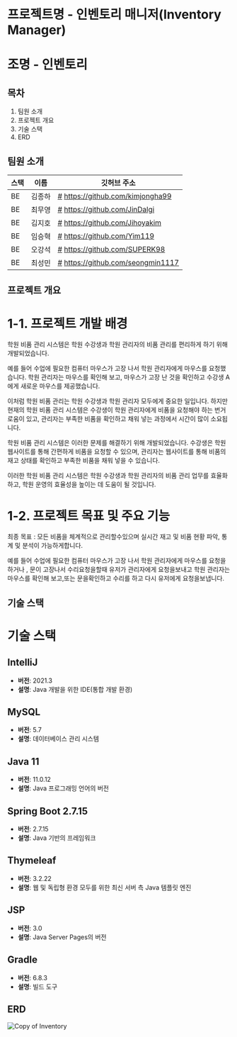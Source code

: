 # 프로젝트명 - 인벤토리 매니저(Inventory Manager)


# 조명 - 인벤토리

## 목차
1. 팀원 소개
2. 프로젝트 개요
3. 기술 스택
4. ERD


## 팀원 소개

| 스택  | 이름   | 깃허브 주소                 |
|-----| ------ | --------------------------- |
| BE  | 김종하 |[#](https://github.com/kimjongha99) https://github.com/kimjongha99 |
| BE  | 최무영 |[#](https://github.com/JinDalgi) https://github.com/JinDalgi  |
| BE  | 김지호 |[#](https://github.com/Jihoyakim) https://github.com/Jihoyakim |
| BE  | 임승혁 | [#](https://github.com/Yim119) https://github.com/Yim119  |
| BE  | 오강석 | [#](https://github.com/SUPERK98) https://github.com/SUPERK98 |
| BE  | 최성민 | [#](https://github.com/seongmin1117) https://github.com/seongmin1117   |




##  프로젝트 개요

# 1-1. 프로젝트 개발 배경

학원 비품 관리 시스템은 학원 수강생과 학원 관리자의 비품 관리를 편리하게 하기 위해 개발되었습니다.


예를 들어 수업에 필요한 컴퓨터 마우스가 고장 나서 학원 관리자에게 마우스를 요청했습니다. 학원 관리자는 마우스를 확인해 보고, 마우스가 고장 난 것을 확인하고 수강생 A에게 새로운 마우스를 제공했습니다.

이처럼 학원 비품 관리는 학원 수강생과 학원 관리자 모두에게 중요한 일입니다. 하지만 현재의 학원 비품 관리 시스템은 수강생이 학원 관리자에게 비품을 요청해야 하는 번거로움이 있고, 관리자는 부족한 비품을 확인하고 채워 넣는 과정에서 시간이 많이 소요됩니다.

학원 비품 관리 시스템은 이러한 문제를 해결하기 위해 개발되었습니다. 수강생은 학원 웹사이트를 통해 간편하게 비품을 요청할 수 있으며, 관리자는 웹사이트를 통해 비품의 재고 상태를 확인하고 부족한 비품을 채워 넣을 수 있습니다.

이러한 학원 비품 관리 시스템은 학원 수강생과 학원 관리자의 비품 관리 업무를 효율화하고, 학원 운영의 효율성을 높이는 데 도움이 될 것입니다.


# 1-2. 프로젝트 목표 및 주요 기능
최종 목표 : 모든 비품을 체계적으로 관리할수있으며  실시간 재고 및 비품 현황 파악, 통계 및 분석이 가능하게합니다. 

예를 들어 수업에 필요한 컴퓨터 마우스가 고장 나서 학원 관리자에게 마우스를 요청을하거나 , 문이 고장나서 수리요청을할때
유저가 관리자에게 요청을보내고
학원 관리자는 마우스를 확인해 보고,또는 문을확인하고  수리를 하고 다시 유저에게 요청을보냅니다.







##  기술 스택
# 기술 스택

## IntelliJ
- **버전**: 2021.3
- **설명**: Java 개발을 위한 IDE(통합 개발 환경)

## MySQL
- **버전**: 5.7
- **설명**: 데이터베이스 관리 시스템

## Java 11
- **버전**: 11.0.12
- **설명**: Java 프로그래밍 언어의  버전

## Spring Boot 2.7.15
- **버전**: 2.7.15
- **설명**: Java 기반의 프레임워크

## Thymeleaf
- **버전**: 3.2.22
- **설명**: 웹 및 독립형 환경 모두를 위한 최신 서버 측 Java 템플릿 엔진

## JSP
- **버전**: 3.0
- **설명**: Java Server Pages의  버전

## Gradle
- **버전**: 6.8.3
- **설명**: 빌드 도구



## ERD

![Copy of Inventory](https://github.com/kimjongha99/Inventory-Manager/assets/95283879/598c3c09-7888-4839-9131-e9e54bffc7c3)





